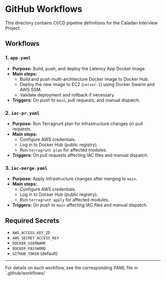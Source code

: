 # GitHub Workflows

This directory contains CI/CD pipeline definitions for the Caladan Interview Project.

## Workflows

### 1. `app.yaml`

- **Purpose:** Build, push, and deploy the Latency App Docker image.
- **Main steps:**
  - Build and push multi-architecture Docker image to Docker Hub.
  - Deploy the new image to EC2 (`server-1`) using Docker Swarm and AWS SSM.
  - Validate deployment and rollback if necessary.
- **Triggers:** On push to `main`, pull requests, and manual dispatch.

### 2. `iac-pr.yaml`

- **Purpose:** Run Terragrunt plan for infrastructure changes on pull requests.
- **Main steps:**
  - Configure AWS credentials.
  - Log in to Docker Hub (public registry).
  - Run `terragrunt plan` for affected modules.
- **Triggers:** On pull requests affecting IAC files and manual dispatch.

### 3. `iac-merge.yaml`

- **Purpose:** Apply infrastructure changes after merging to `main`.
- **Main steps:**
  - Configure AWS credentials.
  - Log in to Docker Hub (public registry).
  - Run `terragrunt apply` for affected modules.
- **Triggers:** On push to `main` affecting IAC files and manual dispatch.

## Required Secrets

- `AWS_ACCESS_KEY_ID`
- `AWS_SECRET_ACCESS_KEY`
- `DOCKER_USERNAME`
- `DOCKER_PASSWORD`
- `GITHUB_TOKEN` (default)

---

For details on each workflow, see the corresponding YAML file in `.github/workflows/